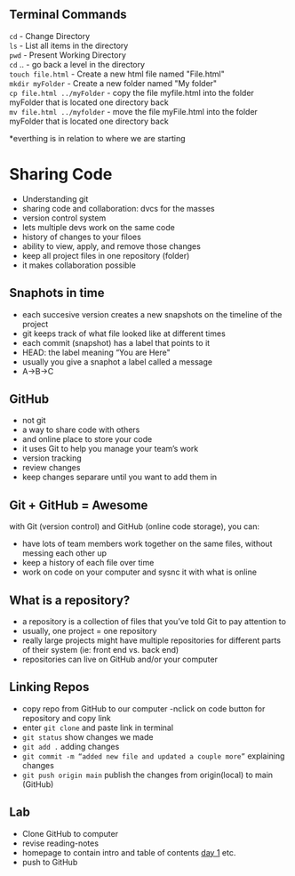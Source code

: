 ## Terminal Commands

`cd` - Change Directory  
`ls` - List all items in the directory  
`pwd` - Present Working Directory  
`cd` .. - go back a level in the directory  
`touch file.html` - Create a new html file named "File.html"  
`mkdir myFolder` - Create a new folder named "My folder"  
`cp file.html ../myFolder` - copy the file myfile.html into the folder myFolder that is located one directory back  
`mv file.html ../myfolder` - move the file myFile.html into the folder myFolder that is located one directory back  

*everthing is in relation to where we are starting

# Sharing Code

- Understanding git
- sharing code and collaboration: dvcs for the masses
- version control system
- lets multiple devs work on the same code
- history of changes to your filoes
- ability to view, apply, and remove those changes
- keep all project files in one repository (folder)
- it makes collaboration possible

## Snaphots in time

- each succesive version creates a new snapshots on the timeline of the project
- git keeps track of what file looked like at different times
- each commit (snapshot) has a label that points to it
- HEAD: the label meaning “You are Here"
- usually you give a snaphot a label called a message
- A->B->C

## GitHub

- not git
- a way to share code with others
- and online place to store your code
- it uses Git to help you manage your team’s work
- version tracking
- review changes
- keep changes separare until you want to add them in

## Git + GitHub = Awesome

with Git (version control) and GitHub (online code storage), you can:

- have lots of team members work together on the same files, without messing each other up
- keep a history of each file over time
- work on code on your computer and sysnc it with what is online

## What is a repository?

- a repository is a collection of files that you’ve told Git to pay attention to
- usually, one project = one repository
- really large projects might have multiple repositories for different parts of their system (ie: front end vs. back end)
- repositories can live on GitHub and/or your computer

## Linking Repos

- copy repo from GitHub to our computer
-nclick on code button for repository and copy link
- enter `git clone` and paste link in terminal
- `git status` show changes we made
- `git add .` adding changes
- `git commit -m “added new file and updated a couple more”` explaining changes
- `git push origin main` publish the changes from origin(local) to main (GitHub)

## Lab

- Clone GitHub to computer
- revise reading-notes
- homepage to contain intro and table of contents [day 1](markdown) etc.
- push to GitHub
